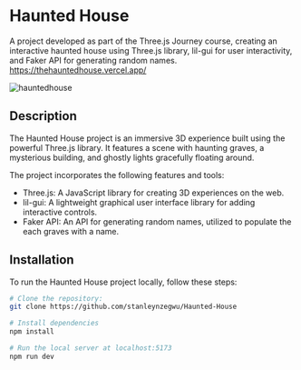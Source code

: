 # Haunted House

A project developed as part of the Three.js Journey course, creating an interactive haunted house using Three.js library, lil-gui for user interactivity, and Faker API for generating random names. https://thehauntedhouse.vercel.app/


![hauntedhouse](https://github.com/stanleynzegwu/Haunted-House/assets/107365512/5c6cea8d-9a9c-4612-a80e-cf69f182b35e)

## Description

The Haunted House project is an immersive 3D experience built using the powerful Three.js library. It features a scene with haunting graves, a mysterious building, and ghostly lights gracefully floating around.

The project incorporates the following features and tools:

- Three.js: A JavaScript library for creating 3D experiences on the web.
- lil-gui: A lightweight graphical user interface library for adding interactive controls.
- Faker API: An API for generating random names, utilized to populate the each graves with a name.

## Installation

To run the Haunted House project locally, follow these steps:
```bash
# Clone the repository:
git clone https://github.com/stanleynzegwu/Haunted-House

# Install dependencies
npm install

# Run the local server at localhost:5173
npm run dev
```



